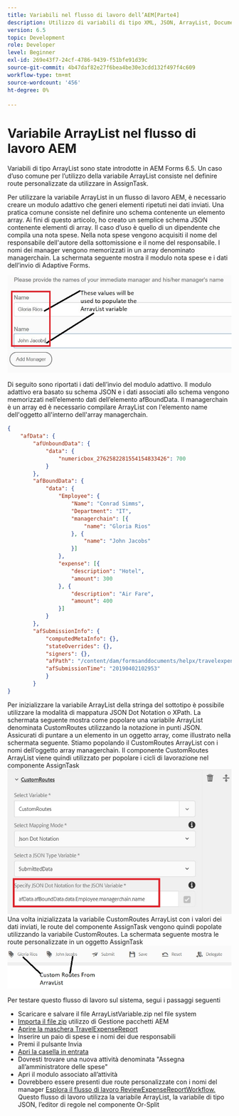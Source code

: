 ```yaml
---
title: Variabili nel flusso di lavoro dell’AEM[Parte4]
description: Utilizzo di variabili di tipo XML, JSON, ArrayList, Document in un flusso di lavoro AEM
version: 6.5
topic: Development
role: Developer
level: Beginner
exl-id: 269e43f7-24cf-4786-9439-f51bfe91d39c
source-git-commit: 4b47daf82e27f6bea4be30e3cdd132f497f4c609
workflow-type: tm+mt
source-wordcount: '456'
ht-degree: 0%

---
```


# Variabile ArrayList nel flusso di lavoro AEM

Variabili di tipo ArrayList sono state introdotte in AEM Forms 6.5. Un caso d’uso comune per l’utilizzo della variabile ArrayList consiste nel definire route personalizzate da utilizzare in AssignTask.

Per utilizzare la variabile ArrayList in un flusso di lavoro AEM, è necessario creare un modulo adattivo che generi elementi ripetuti nei dati inviati. Una pratica comune consiste nel definire uno schema contenente un elemento array. Ai fini di questo articolo, ho creato un semplice schema JSON contenente elementi di array. Il caso d’uso è quello di un dipendente che compila una nota spese. Nella nota spese vengono acquisiti il nome del responsabile dell&#39;autore della sottomissione e il nome del responsabile. I nomi dei manager vengono memorizzati in un array denominato managerchain. La schermata seguente mostra il modulo nota spese e i dati dell’invio di Adaptive Forms.

![expenserreport](assets/expensereport.jpg)

Di seguito sono riportati i dati dell’invio del modulo adattivo. Il modulo adattivo era basato su schema JSON e i dati associati allo schema vengono memorizzati nell’elemento dati dell’elemento afBoundData. Il managerchain è un array ed è necessario compilare ArrayList con l&#39;elemento name dell&#39;oggetto all&#39;interno dell&#39;array managerchain.

```json
{
    "afData": {
        "afUnboundData": {
            "data": {
                "numericbox_2762582281554154833426": 700
            }
        },
        "afBoundData": {
            "data": {
                "Employee": {
                    "Name": "Conrad Simms",
                    "Department": "IT",
                    "managerchain": [{
                        "name": "Gloria Rios"
                    }, {
                        "name": "John Jacobs"
                    }]
                },
                "expense": [{
                    "description": "Hotel",
                    "amount": 300
                }, {
                    "description": "Air Fare",
                    "amount": 400
                }]
            }
        },
        "afSubmissionInfo": {
            "computedMetaInfo": {},
            "stateOverrides": {},
            "signers": {},
            "afPath": "/content/dam/formsanddocuments/helpx/travelexpensereport",
            "afSubmissionTime": "20190402102953"
            }
        }
}
```

Per inizializzare la variabile ArrayList della stringa del sottotipo è possibile utilizzare la modalità di mappatura JSON Dot Notation o XPath. La schermata seguente mostra come popolare una variabile ArrayList denominata CustomRoutes utilizzando la notazione in punti JSON. Assicurati di puntare a un elemento in un oggetto array, come illustrato nella schermata seguente. Stiamo popolando il CustomRoutes ArrayList con i nomi dell’oggetto array managerchain.
Il componente CustomRoutes ArrayList viene quindi utilizzato per popolare i cicli di lavorazione nel componente AssignTask
![customroute](assets/arraylist.jpg)
Una volta inizializzata la variabile CustomRoutes ArrayList con i valori dei dati inviati, le route del componente AssignTask vengono quindi popolate utilizzando la variabile CustomRoutes. La schermata seguente mostra le route personalizzate in un oggetto AssignTask
![asingtask](assets/customactions.jpg)

Per testare questo flusso di lavoro sul sistema, segui i passaggi seguenti

* Scaricare e salvare il file ArrayListVariable.zip nel file system
* [Importa il file zip](assets/arraylistvariable.zip) utilizzo di Gestione pacchetti AEM
* [Aprire la maschera TravelExpenseReport](http://localhost:4502/content/dam/formsanddocuments/helpx/travelexpensereport/jcr:content?wcmmode=disabled)
* Inserire un paio di spese e i nomi dei due responsabili
* Premi il pulsante Invia
* [Apri la casella in entrata](http://localhost:4502/aem/inbox)
* Dovresti trovare una nuova attività denominata &quot;Assegna all’amministratore delle spese&quot;
* Apri il modulo associato all’attività
* Dovrebbero essere presenti due route personalizzate con i nomi del manager
   [Esplora il flusso di lavoro ReviewExpenseReportWorkflow.](http://localhost:4502/editor.html/conf/global/settings/workflow/models/ReviewExpenseReport.html) Questo flusso di lavoro utilizza la variabile ArrayList, la variabile di tipo JSON, l’editor di regole nel componente Or-Split
